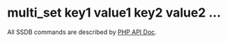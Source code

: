 # multi_set key1 value1 key2 value2 ...

All SSDB commands are described by [PHP API Doc](http://ssdb.io/docs/php/).
